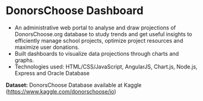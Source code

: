 # DonorsChoose Dashboard

* An administrative web portal to analyse and draw projections of DonorsChoose.org database to study trends and get useful insights to efficiently manage school projects, optimize  project  resources  and  maximize  user  donations.
* Built  dashboards  to  visualize  data  projections  through  charts  and  graphs. 
* Technologies used: HTML/CSS/JavaScript, AngularJS, Chart.js, Node.js, Express and Oracle Database

**Dataset:** DonorsChoose Database available at Kaggle (https://www.kaggle.com/donorschoose/io)
